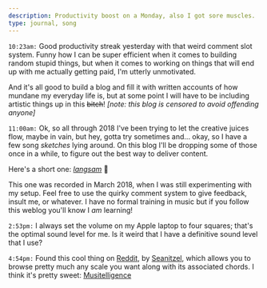```yaml
---
description: Productivity boost on a Monday, also I got sore muscles.
type: journal, song
---
```


`10:23am:` Good productivity streak yesterday with that weird comment slot system. Funny how I can be super efficient when it comes to building random stupid things, but when it comes to working on things that will end up with me actually getting paid, I'm utterly unmotivated.

And it's all good to build a blog and fill it with written accounts of how mundane my everyday life is, but at some point I will have to be including artistic things up in this ~~bitch~~! _[note: this blog is censored to avoid offending anyone]_

`11:00am:` Ok, so all through 2018 I've been trying to let the creative juices flow, maybe in vain, but hey, gotta try sometimes and... okay, so I have a few song _sketches_ lying around. On this blog I'll be dropping some of those once in a while, to figure out the best way to deliver content.

Here's a short one: [_langsam_](/files/music/langsam.mp3) 🎵

This one was recorded in March 2018, when I was still experimenting with my setup. Feel free to use the quirky comment system to give feedback, insult me, or whatever. I have no formal training in music but if you follow this weblog you'll know I _am_ learning!

`2:53pm:` I always set the volume on my Apple laptop to four squares; that's the optimal sound level for me. Is it weird that I have a definitive sound level that I use?

`4:54pm:` Found this cool thing on [Reddit](https://www.reddit.com), by [Seanitzel](https://www.reddit.com/user/Seanitzel), which allows you to browse pretty much any scale you want along with its associated chords. I think it's pretty sweet: [Musitelligence](https://musitelligence.com)

